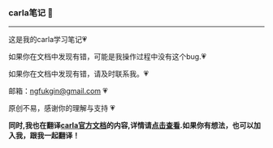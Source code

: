 ### carla笔记 :feet:

------
这是我的carla学习笔记:heartpulse:

如果你在文档中发现有错，可能是我操作过程中没有这个bug.:heartpulse:

如果你在文档中发现有错，请及时联系我。:heartpulse:



邮箱：ngfukgin@gmail.com :heartpulse:

原创不易，感谢你的理解与支持 :heartpulse:


__同时,我也在翻译[carla官方文档](https://carla.readthedocs.io/en/latest/)的内容,详情请[点击查看](https://carla-docs.readthedocs.io/zh_CN/latest/).如果你有想法，也可以加入我，跟我一起翻译！__
